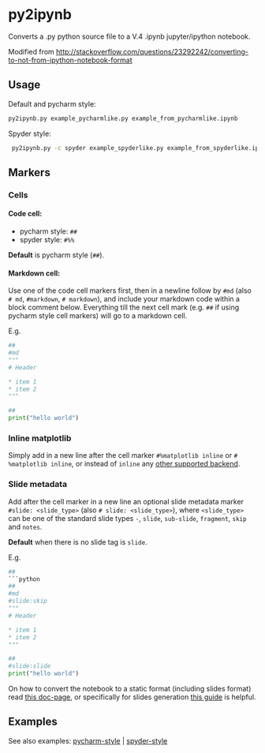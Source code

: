 # py2ipynb

Converts a .py python source file to a V.4 .ipynb jupyter/ipython notebook.

Modified from http://stackoverflow.com/questions/23292242/converting-to-not-from-ipython-notebook-format

## Usage

Default and pycharm style:
```bash
py2ipynb.py example_pycharmlike.py example_from_pycharmlike.ipynb
```

Spyder style:
```bash
 py2ipynb.py -c spyder example_spyderlike.py example_from_spyderlike.ipynb
```

## Markers

### Cells

#### Code cell:
* pycharm style: `##`
* spyder style: `#%%`

**Default** is pycharm style (`##`).

#### Markdown cell:

Use one of the code cell markers first, then in a newline follow by `#md`
(also `# md`, `#markdown`, `# markdown`), and include your markdown code within a block comment below.
Everything till the next cell mark (e.g. `##` if using pycharm style cell markers) will go to a
markdown cell.

E.g.

```python
##
#md
"""
# Header

* item 1
* item 2
"""

##
print("hello world")
```

### Inline matplotlib
Simply add in a new line after the cell marker `#%matplotlib inline` or `# %matplotlib inline`, or instead of `inline` any [other supported backend](http://ipython.org/ipython-doc/stable/interactive/reference.html#plotting-with-matplotlib).

### Slide metadata

Add after the cell marker in a new line an optional slide metadata marker `#slide: <slide_type>` (also `# slide: <slide_type>`), where `<slide_type>` can be one of the standard slide types `-`, `slide`, `sub-slide`, `fragment`, `skip` and `notes`.

**Default** when there is no slide tag is `slide`.

E.g.

```python
##
```python
##
#md
#slide:skip
"""
# Header

* item 1
* item 2
"""

##
#slide:slide
print("hello world")
```

On how to convert the notebook to a static format (including slides format) read [this doc-page](http://ipython.org/ipython-doc/3/notebook/nbconvert.html), or specifically for slides generation [this guide](http://www.damian.oquanta.info/posts/make-your-slides-with-ipython.html) is helpful.

## Examples

See also examples: [pycharm-style](https://github.com/yianni/py2ipynb/blob/master/example_pycharmlike.py) | [spyder-style](https://github.com/yianni/py2ipynb/blob/master/example_spyderlike.py)
